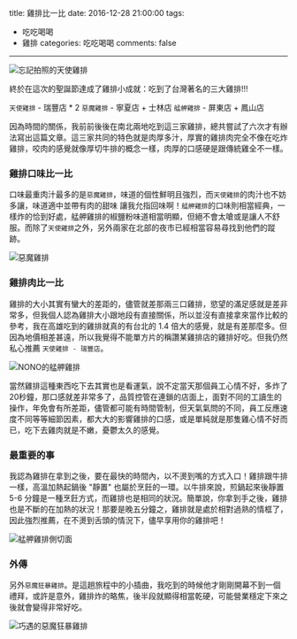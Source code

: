 title: 雞排比一比
date: 2016-12-28 21:00:00
tags:
- 吃吃喝喝
- 雞排
categories: 吃吃喝喝
comments: false
---

![忘記拍照的天使雞排](/images/foods/雞排/天使雞排.jpg)

終於在這次的聖誕節達成了雞排小成就：吃到了台灣著名的三大雞排!!!

`天使雞排` - 瑞豐店 * 2
`惡魔雞排` - 寧夏店 + 士林店
`艋舺雞排` - 屏東店 + 鳳山店

因為時間的關係，我前前後後在南北兩地吃到這三家雞排，總共嘗試了六次才有辦法寫出這篇文章。這三家共同的特色就是肉厚多汁，厚實的雞排肉完全不像在吃炸雞排，咬肉的感覺就像厚切牛排的概念一樣，肉厚的口感硬是跟傳統雞全不一樣。

### 雞排口味比一比

口味最重肉汁最多的是`惡魔雞排`，味道的個性鮮明且強烈，而`天使雞排`的肉汁也不妨多讓，味道適中並帶有肉的甜味 讓我允指回味啊！`艋舺雞排`的口味則相當經典，一樣炸的恰到好處，艋舺雞排的椒鹽粉味道相當明顯，但絕不會太嗆或是讓人不舒服。而除了`天使雞排`之外，另外兩家在北部的夜市已經相當容易尋找到他們的蹤跡。

![惡魔雞排](/images/foods/雞排/惡魔雞排.jpg)

### 雞排肉比一比

雞排的大小其實有蠻大的差距的，儘管就差那兩三口雞排，慾望的滿足感就是差非常多，但我個人認為雞排大小跟地段有直接關係，所以並沒有直接拿來當作比較的參考，我在高雄吃到的雞排就真的有台北的 1.4 倍大的感覺，就是有差那麼多。但因為地價相差甚遠，所以我覺得不能單方片的稱讚某雞排店的雞排好吃。但我仍然私心推薦 `天使雞排 - 瑞豐店`。

![NONO的艋舺雞排](/images/foods/雞排/艋舺雞排.jpg)

當然雞排這種東西吃下去其實也是看運氣，說不定當天那個員工心情不好，多炸了20秒鐘，那口感就差非常多了，品質控管在連鎖的店面上，面對不同的工讀生的操作，年免會有所差距，儘管都可能有時間管制，但天氣氣問的不同，員工反應速度不同等等細節因素，都大大的影響雞排的口感，或是單純就是那隻雞心情不好而已，吃下去雞肉就是不嫩，憂鬱太久的感覺。


### 最重要的事

我認為雞排在拿到之後，要在最快的時間內，以不燙到嘴的方式入口！雞排跟牛排一樣，高溫加熱起鍋後 "靜置" 也屬於烹飪的一環。以牛排來說，煎鍋起來後靜置 5-6 分鐘是一種烹飪方式，而雞排也是相同的狀況。簡單說，你拿到手之後，雞排也是不斷的在加熱的狀況！那要是晚五分鐘之，雞排就是處於相對過熟的情框了，因此強烈推薦，在不燙到舌頭的情況下，儘早享用你的雞排吧！

![艋舺雞排側切面](/images/foods/雞排/艋舺雞排側切面.jpg)

### 外傳

另外`惡魔狂暴雞排`。是這趟旅程中的小插曲，我吃到的時候他才剛剛開幕不到一個禮拜，或許是意外，雞排炸的略焦，後半段就顯得相當乾硬，可能營業穩定下來之後就會變得非常好吃。

![巧遇的惡魔狂暴雞排](/images/foods/雞排/狂暴惡魔雞排.jpg)
